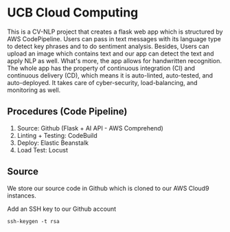 # UCB Cloud Computing
This is a CV-NLP project that creates a flask web app which is structured by AWS CodePipeline. Users can pass in text messages with its language type to detect key phrases and to do sentiment analysis. Besides, Users can upload an image which contains text and our app can detect the text and apply NLP as well. What's more, the app allows for handwritten recognition. The whole app has the property of continuous integration (CI) and continuous delivery (CD), which means it is auto-linted, auto-tested, and auto-deployed. It takes care of cyber-security, load-balancing, and monitoring as well.

## Procedures (Code Pipeline)
1. Source: Github (Flask + AI API - AWS Comprehend)
2. Linting + Testing: CodeBuild
3. Deploy: Elastic Beanstalk
4. Load Test: Locust

## Source
We store our source code in Github which is cloned to our AWS Cloud9 instances. 

Add an SSH key to our Github account
```
ssh-keygen -t rsa
```
